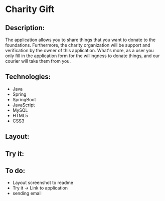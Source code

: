 # Charity Gift

## Description:
The application allows you to share things that you want to donate to the foundations. Furthermore, the charity organization 
will be support and verification by the owner of this application.
What's more, as a user you only fill in the application form for the willingness to donate things, and our courier will 
take them from you.
## Technologies:
- Java 
- Spring 
- SpringBoot 
- JavaScript 
- MySQL 
- HTML5 
- CSS3

## Layout:
## Try it:

## To do:
- Layout screenshot to readme
- Try it -> Link to application
- sending email

